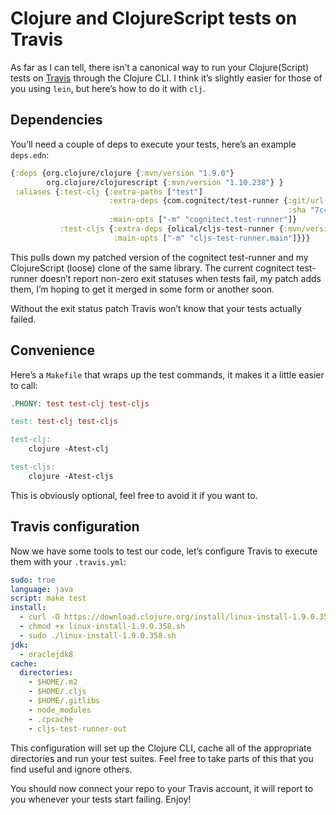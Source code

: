 # Clojure and ClojureScript tests on Travis

As far as I can tell, there isn’t a canonical way to run your Clojure(Script) tests on [Travis](http://travis-ci.org/) through the Clojure CLI.
I think it’s slightly easier for those of you using `lein`, but here’s how to do it with `clj`.

## Dependencies

You’ll need a couple of deps to execute your tests, here’s an example `deps.edn`:

```clojure
{:deps {org.clojure/clojure {:mvn/version "1.9.0"}
        org.clojure/clojurescript {:mvn/version "1.10.238"} }
 :aliases {:test-clj {:extra-paths ["test"]
                      :extra-deps {com.cognitect/test-runner {:git/url "https://github.com/Olical/test-runner.git"
                                                              :sha "7c4f5bd4987ec514889c7cd7e3d13f4ef95f256b"}}
                      :main-opts ["-m" "cognitect.test-runner"]}
           :test-cljs {:extra-deps {olical/cljs-test-runner {:mvn/version "0.1.1"}}
                       :main-opts ["-m" "cljs-test-runner.main"]}}}
```

This pulls down my patched version of the cognitect test-runner and my ClojureScript (loose) clone of the same library.
The current cognitect test-runner doesn’t report non-zero exit statuses when tests fail, my patch adds them, I’m hoping to get it merged in some form or another soon.

Without the exit status patch Travis won’t know that your tests actually failed.

## Convenience

Here’s a `Makefile` that wraps up the test commands, it makes it a little easier to call:

```Makefile
.PHONY: test test-clj test-cljs

test: test-clj test-cljs

test-clj:
	clojure -Atest-clj

test-cljs:
	clojure -Atest-cljs
```

This is obviously optional, feel free to avoid it if you want to.

## Travis configuration

Now we have some tools to test our code, let’s configure Travis to execute them with your `.travis.yml`:

```yaml
sudo: true
language: java
script: make test
install:
  - curl -O https://download.clojure.org/install/linux-install-1.9.0.358.sh
  - chmod +x linux-install-1.9.0.358.sh
  - sudo ./linux-install-1.9.0.358.sh
jdk:
  - oraclejdk8
cache:
  directories:
    - $HOME/.m2
    - $HOME/.cljs
    - $HOME/.gitlibs
    - node_modules
    - .cpcache
    - cljs-test-runner-out
```

This configuration will set up the Clojure CLI, cache all of the appropriate directories and run your test suites.
Feel free to take parts of this that you find useful and ignore others.

You should now connect your repo to your Travis account, it will report to you whenever your tests start failing.
Enjoy!
